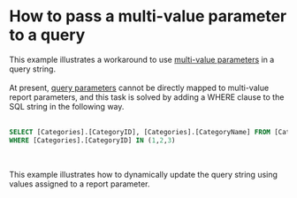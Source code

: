 # How to pass a multi-value parameter to a query


This example illustrates a workaround to use <a href="https://documentation.devexpress.com/#XtraReports/CustomDocument114009">multi-value parameters</a> in a query string.<br><br>At present, <a href="https://documentation.devexpress.com/#XtraReports/CustomDocument17387">query parameters</a> cannot be directly mapped to multi-value report parameters, and this task is solved by adding a WHERE clause to the SQL string in the following way.<br><br>


```sql
SELECT [Categories].[CategoryID], [Categories].[CategoryName] FROM [Categories] [Categories]
WHERE [Categories].[CategoryID] IN (1,2,3)
```


<br>
<p>This example illustrates how to dynamically update the query string using values assigned to a report parameter.</p>

<br/>


